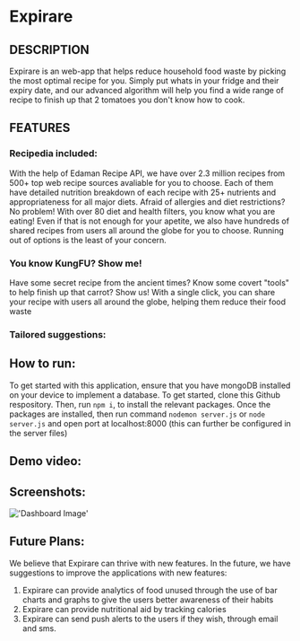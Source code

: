 # Expirare

## DESCRIPTION

Expirare is an web-app that helps reduce household food waste by picking the most optimal recipe for you. Simply put whats in your fridge and their expiry date, and our advanced algorithm will help you find a wide range of recipe to finish up that 2 tomatoes you don't know how to cook. 

## FEATURES

### Recipedia included:
With the help of Edaman Recipe API, we have over 2.3 million recipes from 500+ top web recipe sources avaliable for you to choose. Each of them have detailed nutrition breakdown of each recipe with 25+ nutrients and appropriateness for all major diets. Afraid of allergies and diet restrictions? No problem! With over 80 diet and health filters, you know what you are eating! Even if that is not enough for your apetite, we also have hundreds of shared recipes from users all around the globe for you to choose. Running out of options is the least of your concern.
### You know KungFU? Show me!
Have some secret recipe from the ancient times? Know some covert "tools" to help finish up that carrot? Show us! With a single click, you can share your recipe with users all around the globe, helping them reduce their food waste
### Tailored suggestions:

   
## How to run:

To get started with this application, ensure that you have mongoDB installed on your device to implement a database. 
To get started, clone this Github respository. Then, run `npm i`, to install the relevant packages.
Once the packages are installed, then run command `nodemon server.js` or `node server.js` and open port at localhost:8000 (this can further be configured in the server files)
   
## Demo video:

## Screenshots:
!['Dashboard Image']()

## Future Plans:
We believe that Expirare can thrive with new features. In the future, we have suggestions to improve the applications with new features:

1. Expirare can provide analytics of food unused through the use of bar charts and graphs to give the users better awareness of their habits
2. Expirare can provide nutritional aid by tracking calories
3. Expirare can send push alerts to the users if they wish, through email and sms.